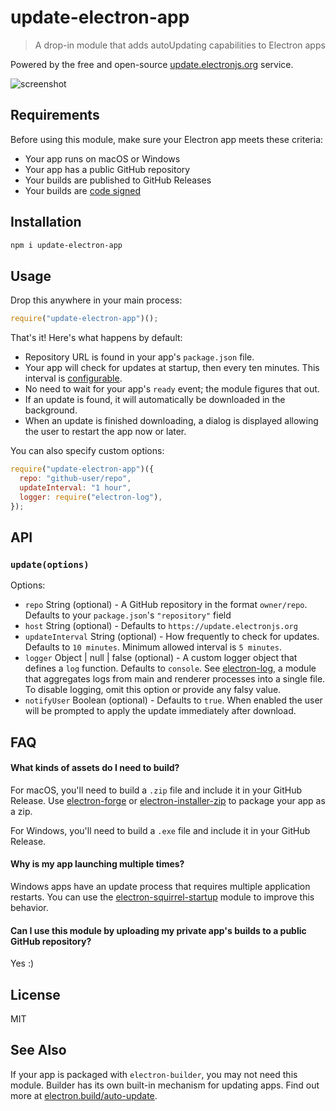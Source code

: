 # update-electron-app

> A drop-in module that adds autoUpdating capabilities to Electron apps

Powered by the free and open-source [update.electronjs.org](https://update.electronjs.org) service.

![screenshot](screenshot.png)

## Requirements

Before using this module, make sure your Electron app meets these criteria:

- Your app runs on macOS or Windows
- Your app has a public GitHub repository
- Your builds are published to GitHub Releases
- Your builds are [code signed]

## Installation

```sh
npm i update-electron-app
```

## Usage

Drop this anywhere in your main process:

```js
require("update-electron-app")();
```

That's it! Here's what happens by default:

- Repository URL is found in your app's `package.json` file.
- Your app will check for updates at startup, then every ten minutes. This interval is [configurable](#API).
- No need to wait for your app's `ready` event; the module figures that out.
- If an update is found, it will automatically be downloaded in the background.
- When an update is finished downloading, a dialog is displayed allowing the user to restart the app now or later.

You can also specify custom options:

```js
require("update-electron-app")({
  repo: "github-user/repo",
  updateInterval: "1 hour",
  logger: require("electron-log"),
});
```

## API

### `update(options)`

Options:

- `repo` String (optional) - A GitHub repository in the format `owner/repo`. Defaults to your `package.json`'s `"repository"` field
- `host` String (optional) - Defaults to `https://update.electronjs.org`
- `updateInterval` String (optional) - How frequently to check for updates. Defaults to `10 minutes`. Minimum allowed interval is `5 minutes`.
- `logger` Object | null | false (optional) - A custom logger object that defines a `log` function. Defaults to `console`. See [electron-log](https://github.com/megahertz/electron-log), a module that aggregates logs from main and renderer processes into a single file. To disable logging, omit this option or provide any falsy value.
- `notifyUser` Boolean (optional) - Defaults to `true`. When enabled the user will be
  prompted to apply the update immediately after download.

## FAQ

#### What kinds of assets do I need to build?

For macOS, you'll need to build a `.zip` file and include it in your GitHub Release.
Use [electron-forge] or [electron-installer-zip] to package your app as a zip.

For Windows, you'll need to build a `.exe` file and include it in your GitHub Release.

#### Why is my app launching multiple times?

Windows apps have an update process that requires multiple application restarts.
You can use the [electron-squirrel-startup](https://github.com/mongodb-js/electron-squirrel-startup) module to improve this
behavior.

#### Can I use this module by uploading my private app's builds to a public GitHub repository?

Yes :)

## License

MIT

## See Also

If your app is packaged with `electron-builder`, you may not need this module.
Builder has its own built-in mechanism for updating apps. Find out more at
[electron.build/auto-update](https://www.electron.build/auto-update).

[electron-forge]: https://github.com/electron-userland/electron-forge
[electron-installer-zip]: https://github.com/mongodb-js/electron-installer-zip
[code signed]: https://github.com/electron/electron/blob/master/docs/tutorial/code-signing.md
